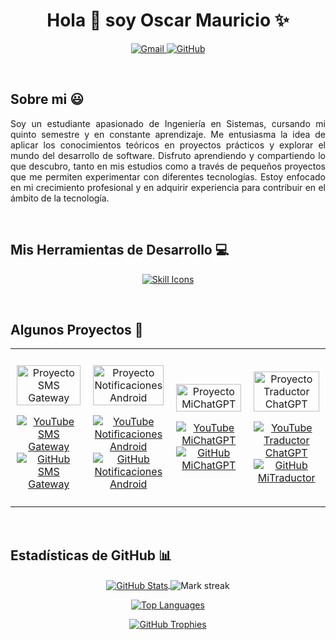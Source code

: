 <h1 align="center">Hola 👋 soy Oscar Mauricio ✨ </h1>

<p align="center">
  <a href="mailto:oscamontoya27@gmail.com" target="_blank"> <!-- Correo actualizado -->
    <img src="https://img.shields.io/badge/Gmail-D14836?style=for-the-badge&logo=gmail&logoColor=white" alt="Gmail" />
  </a>
  <a href="https://github.com/OscarMauricioDev" target="_blank"> <!-- ¡REEMPLAZA ESTO CON TU NOMBRE DE USUARIO REAL DE GITHUB! -->
    <img src="https://img.shields.io/badge/GitHub-100000?style=for-the-badge&logo=github&logoColor=white" alt="GitHub" />
  </a>
</p>
<br>

## Sobre mi 😃

<p align="justify">
  Soy un estudiante apasionado de Ingeniería en Sistemas, cursando mi quinto semestre y en constante aprendizaje. Me entusiasma la idea de aplicar los conocimientos teóricos en proyectos prácticos y explorar el mundo del desarrollo de software. Disfruto aprendiendo y compartiendo lo que descubro, tanto en mis estudios como a través de pequeños proyectos que me permiten experimentar con diferentes tecnologías. Estoy enfocado en mi crecimiento profesional y en adquirir experiencia para contribuir en el ámbito de la tecnología.
</p>
<br>

## Mis Herramientas de Desarrollo 💻

<!-- skill icons -->
<p align="center">
  <a href="https://skillicons.dev" target="_blank">
    <img src="https://skillicons.dev/icons?i=html,css,js,bootstrap,java,python,mysql,github,eclipse,vscode" alt="Skill Icons" />
  </a>
</p>
<br>

<div id="proyectos">
  <h2>Algunos Proyectos 🚀</h2>
  <table align="center" style="width:100%; border:none;">
    <tr style="border:none;">
      <td width="25%" align="center" style="padding: 10px; border:none;">
        <p align="center">
          <a href="https://youtu.be/rISmdhlhOPM" target="_blank" title="Ver Proyecto SMS Gateway">
            <img align="center" width="100%" src="https://raw.githubusercontent.com/unsimpledev/unsimpledev/main/assets/smsgateway.webp" alt="Proyecto SMS Gateway" />
          </a>
        </p>
        <p align="center">
          <a href="https://youtu.be/rISmdhlhOPM" target="_blank">
            <img src="https://img.shields.io/badge/YouTube-FF0000?style=for-the-badge&logo=youtube&logoColor=white" alt="YouTube SMS Gateway" />
          </a>
          <a href="https://github.com/tu-nombre-de-usuario-real/ProyectoSMSGateway" target="_blank"> <!-- ¡REEMPLAZA CON TU NOMBRE DE USUARIO! -->
            <img src="https://img.shields.io/badge/GitHub-100000?style=for-the-badge&logo=github&logoColor=white" alt="GitHub SMS Gateway" />
          </a>
        </p>
      </td>
      <td width="25%" align="center" style="padding: 10px; border:none;">
        <p align="center">
          <a href="https://youtu.be/fiUkA2OZQjs" target="_blank" title="Ver Proyecto Notificaciones Android">
            <img align="center" width="100%" src="https://raw.githubusercontent.com/unsimpledev/unsimpledev/main/assets/notifandroid.webp" alt="Proyecto Notificaciones Android" />
          </a>
        </p>
        <p align="center">
          <a href="https://youtu.be/fiUkA2OZQjs" target="_blank">
            <img src="https://img.shields.io/badge/YouTube-FF0000?style=for-the-badge&logo=youtube&logoColor=white" alt="YouTube Notificaciones Android" />
          </a>
          <a href="https://github.com/tu-nombre-de-usuario-real/ProyectoNotificaciones" target="_blank"> <!-- ¡REEMPLAZA CON TU NOMBRE DE USUARIO! -->
            <img src="https://img.shields.io/badge/GitHub-100000?style=for-the-badge&logo=github&logoColor=white" alt="GitHub Notificaciones Android" />
          </a>
        </p>
      </td>
      <td width="25%" align="center" style="padding: 10px; border:none;">
        <p align="center">
          <a href="https://youtu.be/py31Y1Ku4Es" target="_blank" title="Ver Proyecto MiChatGPT">
            <img align="center" width="100%" src="https://raw.githubusercontent.com/unsimpledev/unsimpledev/main/assets/chatgptapp.webp" alt="Proyecto MiChatGPT" />
          </a>
        </p>
        <p align="center">
          <a href="https://youtu.be/py31Y1Ku4Es" target="_blank">
            <img src="https://img.shields.io/badge/YouTube-FF0000?style=for-the-badge&logo=youtube&logoColor=white" alt="YouTube MiChatGPT" />
          </a>
          <a href="https://github.com/tu-nombre-de-usuario-real/MiChatGPT" target="_blank"> <!-- ¡REEMPLAZA CON TU NOMBRE DE USUARIO! -->
            <img src="https://img.shields.io/badge/GitHub-100000?style=for-the-badge&logo=github&logoColor=white" alt="GitHub MiChatGPT" />
          </a>
        </p>
      </td>
      <td width="25%" align="center" style="padding: 10px; border:none;">
        <p align="center">
          <a href="https://youtu.be/FbQtooM3UIs" target="_blank" title="Ver Proyecto Traductor ChatGPT">
            <img align="center" width="100%" src="https://raw.githubusercontent.com/unsimpledev/unsimpledev/main/assets/traductorchatgpt.webp" alt="Proyecto Traductor ChatGPT" />
          </a>
        </p>
        <p align="center">
          <a href="https://youtu.be/FbQtooM3UIs" target="_blank">
            <img src="https://img.shields.io/badge/YouTube-FF0000?style=for-the-badge&logo=youtube&logoColor=white" alt="YouTube Traductor ChatGPT" />
          </a>
          <a href="https://github.com/tu-nombre-de-usuario-real/MiTraductor" target="_blank"> <!-- ¡REEMPLAZA CON TU NOMBRE DE USUARIO! -->
            <img src="https://img.shields.io/badge/GitHub-100000?style=for-the-badge&logo=github&logoColor=white" alt="GitHub MiTraductor" />
          </a>
        </p>
      </td>
    </tr>
  </table>
</div>
<br>

## Estadísticas de GitHub 📊

<p align="center">
  <!-- GitHub Stats -->
  <a href="https://github.com/tu-nombre-de-usuario-real" target="_blank"> <!-- ¡REEMPLAZA CON TU NOMBRE DE USUARIO! -->
    <img align="center" src="https://github-readme-stats.vercel.app/api?username=tu-nombre-de-usuario-real&theme=dark&show_icons=true&hide_border=false&count_private=true" alt="GitHub Stats" />
  </a>
  
  <!-- Streak Stats -->
  <img align="center" title="🔥 Get streak stats for your profile at git.io/streak-stats" alt="Mark streak" src="https://github-readme-streak-stats.herokuapp.com/?user=tu-nombre-de-usuario-real&theme=dark&hide_border=false&stroke=true" alt="Streak Stats" />
</p>

<p align="center">
  <!-- Top Langs -->
  <a href="https://github.com/tu-nombre-de-usuario-real" target="_blank"> <!-- ¡REEMPLAZA CON TU NOMBRE DE USUARIO! -->
    <img align="center" src="https://github-readme-stats.anuraghazra1.vercel.app/api/top-langs/?username=tu-nombre-de-usuario-real&theme=dark&hide_border=false&no-bg=true&no-frame=true&langs_count=10&hide_title=true" alt="Top Languages" />
  </a>
</p>

<!-- GitHub Trophies -->
<div align="center">
  <a href="https://github.com/ryo-ma/github-profile-trophy" title="Go to Source" target="_blank">
    <img align="center" src="https://github-profile-trophy.vercel.app/?username=tu-nombre-de-usuario-real&theme=radical&row=1&column=7&margin-h=15&margin-w=5&no-bg=true&grammar=false" alt="GitHub Trophies" />
  </a>
</div>
